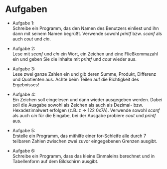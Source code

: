 # Aufgaben

* Aufgabe 1:<br />
   Schreibe ein Programm, das den Namen des Benutzers einliest und ihn dann mit
   seinem Namen begrüßt. Verwende sowohl _printf_ bzw. _scanf_ als auch _cout_
   und _cin_.

* Aufgabe 2:<br />
   Lese mit _scanf_ und _cin_ ein Wort, ein Zeichen und eine Fließkommazahl
   ein und geben Sie die Inhalte mit _printf_ und _cout_ wieder aus.

* Aufgabe 3:<br />
   Lese zwei ganze Zahlen ein und gib deren Summe, Produkt, Differenz und
   Quotienten aus. Achte beim Teilen auf die Richtigkeit des Ergebnisses!

* Aufgabe 4:<br />
   Ein Zeichen soll eingelesen und dann wieder ausgegeben werden. Dabei soll die
   Ausgabe sowohl als Zeichen als auch als Dezimal- bzw. Hexadezimalwert erfolgen
   (z.B.:z -> 122 0x7A). Verwende sowohl _scanf_ als auch _cin_ für die Eingabe,
   bei der Ausgabe probiere _cout_ und _printf_ aus.

+ Aufgabe 5:<br />
   Erstelle ein Programm, das mithilfe einer for-Schleife alle durch 7 teilbaren
   Zahlen zwischen zwei zuvor eingegebenen Grenzen ausgibt.

* Aufgabe 6:<br />
   Schreibe ein Programm, dass das kleine Einmaleins berechnet und in
   Tabellenform auf dem Bildschirm ausgibt.
